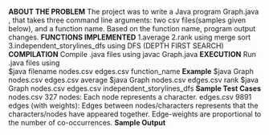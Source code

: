 **ABOUT THE PROBLEM**
The project was to write a Java program Graph.java , that takes three command line arguments: two csv files(samples given below), and a function name. Based on the function name, program output changes.
**FUNCTIONS IMPLEMENTED**
1.average
2.rank using merge sort
3.independent_storylines_dfs using DFS (DEPTH FIRST SEARCH) 
**COMPILATION**
  Compile .java files using
    javac Graph.java
**EXECUTION**
  Run .java files using  
    $java filename nodes.csv edges.csv function_name
**Example**
  $java Graph nodes.csv edges.csv average
  $java Graph nodes.csv edges.csv rank
  $java Graph nodes.csv edges.csv independent_storylines_dfs
**Sample Test Cases**
  nodes.csv 327 nodes: Each node represents a character.
  edges.csv 9891 edges (with weights): Edges between nodes/characters represents that the
  characters/nodes have appeared together. Edge-weights are proportional to the number of co-occurrences.
**Sample Output** 
